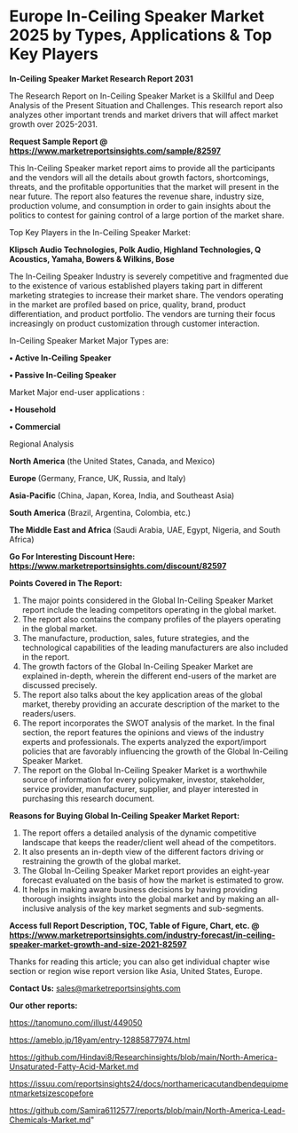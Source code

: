 # Europe In-Ceiling Speaker Market 2025 by Types, Applications & Top Key Players

<strong>In-Ceiling Speaker Market Research Report 2031</strong>

The Research Report on In-Ceiling Speaker Market is a Skillful and Deep Analysis of the Present Situation and Challenges. This research report also analyzes other important trends and market drivers that will affect market growth over 2025-2031.

<strong>Request Sample Report @ <a href=https://www.marketreportsinsights.com/sample/82597>https://www.marketreportsinsights.com/sample/82597</a></strong>

This In-Ceiling Speaker market report aims to provide all the participants and the vendors will all the details about growth factors, shortcomings, threats, and the profitable opportunities that the market will present in the near future. The report also features the revenue share, industry size, production volume, and consumption in order to gain insights about the politics to contest for gaining control of a large portion of the market share.

Top Key Players in the In-Ceiling Speaker Market:

<strong>Klipsch Audio Technologies, Polk Audio, Highland Technologies, Q Acoustics, Yamaha, Bowers & Wilkins, Bose</strong>

The In-Ceiling Speaker Industry is severely competitive and fragmented due to the existence of various established players taking part in different marketing strategies to increase their market share. The vendors operating in the market are profiled based on price, quality, brand, product differentiation, and product portfolio. The vendors are turning their focus increasingly on product customization through customer interaction.

In-Ceiling Speaker Market Major Types are:

<strong>• Active In-Ceiling Speaker

• Passive In-Ceiling Speaker</strong>

Market Major end-user applications :

<strong>• Household

• Commercial</strong>

Regional Analysis

</u><strong><b>North America</b></strong> (the United States, Canada, and Mexico)

<strong><b>Europe </b></strong>(Germany, France, UK, Russia, and Italy)

<strong><b>Asia-Pacific</b></strong> (China, Japan, Korea, India, and Southeast Asia)

<strong><b>South America</b></strong> (Brazil, Argentina, Colombia, etc.)

<strong><b>The Middle East and Africa</b></strong> (Saudi Arabia, UAE, Egypt, Nigeria, and South Africa)

<strong>Go For Interesting Discount Here: <a href=https://www.marketreportsinsights.com/discount/82597>https://www.marketreportsinsights.com/discount/82597</a></strong>

<strong>Points Covered in The Report:</strong>
<ol>
  <li>The major points considered in the Global In-Ceiling Speaker Market report include the leading competitors operating in the global market.</li>
  <li>The report also contains the company profiles of the players operating in the global market.</li>
  <li>The manufacture, production, sales, future strategies, and the technological capabilities of the leading manufacturers are also included in the report.</li>
  <li>The growth factors of the Global In-Ceiling Speaker Market are explained in-depth, wherein the different end-users of the market are discussed precisely.</li>
  <li>The report also talks about the key application areas of the global market, thereby providing an accurate description of the market to the readers/users.</li>
  <li>The report incorporates the SWOT analysis of the market. In the final section, the report features the opinions and views of the industry experts and professionals. The experts analyzed the export/import policies that are favorably influencing the growth of the Global In-Ceiling Speaker Market.</li>
  <li>The report on the Global In-Ceiling Speaker Market is a worthwhile source of information for every policymaker, investor, stakeholder, service provider, manufacturer, supplier, and player interested in purchasing this research document.</li>
</ol>
<strong>Reasons for Buying Global In-Ceiling Speaker Market Report:</strong>

<ol>
  <li>The report offers a detailed analysis of the dynamic competitive landscape that keeps the reader/client well ahead of the competitors.</li>
  <li>It also presents an in-depth view of the different factors driving or restraining the growth of the global market.</li>
  <li>The Global In-Ceiling Speaker Market report provides an eight-year forecast evaluated on the basis of how the market is estimated to grow.</li>
  <li>It helps in making aware business decisions by having providing thorough insights insights into the global market and by making an all-inclusive analysis of the key market segments and sub-segments.</li>
</ol>
<strong>Access full Report Description, TOC, Table of Figure, Chart, etc. @ <a href=https://www.marketreportsinsights.com/industry-forecast/in-ceiling-speaker-market-growth-and-size-2021-82597>https://www.marketreportsinsights.com/industry-forecast/in-ceiling-speaker-market-growth-and-size-2021-82597</a></strong>


Thanks for reading this article; you can also get individual chapter wise section or region wise report version like Asia, United States, Europe.

<strong>Contact Us:</strong>
sales@marketreportsinsights.com

<strong>Our other reports:</strong>

<a href=https://tanomuno.com/illust/449050>https://tanomuno.com/illust/449050</a>

<a href=https://ameblo.jp/18yam/entry-12885877974.html>https://ameblo.jp/18yam/entry-12885877974.html</a>

<a href=https://github.com/Hindavi8/Researchinsights/blob/main/North-America-Unsaturated-Fatty-Acid-Market.md>https://github.com/Hindavi8/Researchinsights/blob/main/North-America-Unsaturated-Fatty-Acid-Market.md</a>

<a href=https://issuu.com/reportsinsights24/docs/northamericacutandbendequipmentmarketsizescopefore>https://issuu.com/reportsinsights24/docs/northamericacutandbendequipmentmarketsizescopefore</a>

<a href=https://github.com/Samira6112577/reports/blob/main/North-America-Lead-Chemicals-Market.md>https://github.com/Samira6112577/reports/blob/main/North-America-Lead-Chemicals-Market.md</a>"
